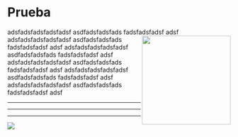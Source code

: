 # Prueba
adsfadsfadsfadsfadsf asdfadsfadsfads fadsfadsfadsf adsf <img height="200px" align="right" src="http://i.imgur.com/y8g506n.png?1"> adsfadsfadsfadsfadsf asdfadsfadsfads fadsfadsfadsf adsf
adsfadsfadsfadsfadsf asdfadsfadsfads fadsfadsfadsf adsf adsfadsfadsfadsfadsf asdfadsfadsfads fadsfadsfadsf adsf adsfadsfadsfadsfadsf asdfadsfadsfads fadsfadsfadsf adsf adsfadsfadsfadsfadsf asdfadsfadsfads fadsfadsfadsf adsf

* * *

_ _ _

- - -

![](http://i.imgur.com/y8g506n.png?1)
